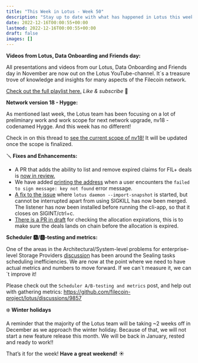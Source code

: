 ```yaml
---
title: "This Week in Lotus - Week 50"
description: "Stay up to date with what has happened in Lotus this week"
date: 2022-12-16T00:00:55+00:00
lastmod: 2022-12-16T00:00:55+00:00
draft: false
images: []
---
```


**Videos from Lotus, Data Onboarding and Friends day:**

All presentations and videos from our Lotus, Data Onboarding and Friends day in November are now out on the Lotus YouTube-channel. It´s a treasure trove of knowledge and insights for many aspects of the Filecoin network.

[Check out the full playlist here.](https://www.youtube.com/watch?v=LI3K-BkGitg&list=PLhmonklIHGmXfYI9jUxZPx-_HF0REhq5Q&index=1) *Like & subscribe* :blue_heart:

**Network version 18 - Hygge:**

As mentioned last week, the Lotus team has been focusing on a lot of preliminary work and work scope for next network upgrade, nv18 - codenamed Hygge. And this week has no different!

Check in on this thread to [see the current scope of nv18!](https://github.com/filecoin-project/tpm/discussions/115#discussioncomment-4337719) It will be updated once the scope is finalized.

:screwdriver: **Fixes and Enhancements:**
- A PR that adds the ability to list and remove expired claims for FIL+ deals is [now in review.](https://github.com/filecoin-project/lotus/pull/9875)
- We have added [printing the address](https://github.com/filecoin-project/lotus/pull/9873) when a user encounters the `failed to sign message: key not found` error message.
- [A fix to the issue](https://github.com/filecoin-project/lotus/pull/9874) where `lotus daemon --import-snapshot` is started, but cannot be interrupted apart from using SIGKILL has now been merged. The listener has now been installed before running the cli-app, so that it closes on SIGINT/ctrl+c.
- [There is a PR in draft](https://github.com/filecoin-project/lotus/pull/9878) for checking the allocation expirations, this is to make sure the deals lands on chain before the allocation is expired.

**Scheduler :a:/:b:-testing and metrics:**

One of the areas in the Architectural/System-level problems for enterprise-level Storage Providers [discussion](https://github.com/filecoin-project/lotus/discussions/9686) has been around the Sealing tasks scheduling inefficiencies. We are now at the point where we need to have actual metrics and numbers to move forward. If we can´t measure it, we can´t improve it!

Please check out the `Scheduler A/B-testing and metrics` post, and help out with gathering metrics: https://github.com/filecoin-project/lotus/discussions/9857

:snowflake: **Winter holidays**

A reminder that the majority of the Lotus team will be taking ~2 weeks off in December as we approach the winter holiday. Because of that, we will not start a new feature release this month. We will be back in January, rested and ready to work!!

That’s it for the week! **Have a great weekend!** :sunny: